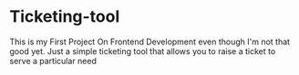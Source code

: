 # Ticketing-tool
This is my First Project On Frontend Development even though I'm not that good yet. Just a simple ticketing tool that allows you to raise a ticket to serve a particular need
